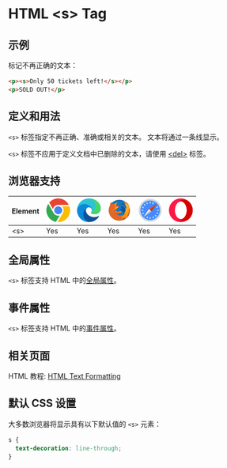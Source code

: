 HTML \<s> Tag
===

## 示例

标记不再正确的文本：

```html idoc:preview
<p><s>Only 50 tickets left!</s></p>
<p>SOLD OUT!</p>
```

## 定义和用法

`<s>` 标签指定不再正确、准确或相关的文本。 文本将通过一条线显示。

`<s>` 标签不应用于定义文档中已删除的文本，请使用 [\<del>](./del.md) 标签。

## 浏览器支持

| Element | ![chrome][1] | ![edge][2] | ![firefox][3] | ![safari][4] | ![opera][5] |
| ------- | --- | --- | --- | --- | --- |
| \<s>    | Yes | Yes | Yes | Yes | Yes |

## 全局属性

`<s>` 标签支持 HTML 中的[全局属性](../reference/standardattributes.md)。

## 事件属性

`<s>` 标签支持 HTML 中的[事件属性](../reference/eventattributes.md)。

## 相关页面

HTML 教程: [HTML Text Formatting](../tutorial/formatting.md)

## 默认 CSS 设置

大多数浏览器将显示具有以下默认值的 `<s>` 元素：

```css
s {
  text-decoration: line-through;
}
```

[1]: ../assets/chrome.svg
[2]: ../assets/edge.svg
[3]: ../assets/firefox.svg
[4]: ../assets/safari.svg
[5]: ../assets/opera.svg